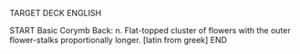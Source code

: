 TARGET DECK
ENGLISH

START
Basic
Corymb
Back: n. Flat-topped cluster of flowers with the outer flower-stalks proportionally longer. [latin from greek]
END
